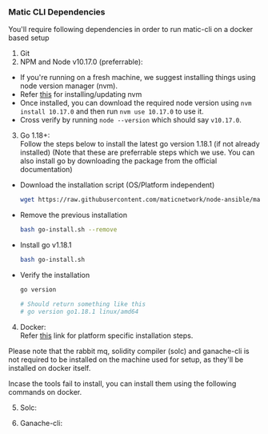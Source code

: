 ### Matic CLI Dependencies

You'll require following dependencies in order to run matic-cli on a docker based setup

1. Git
2. NPM and Node v10.17.0 (preferrable):</br>
  - If you're running on a fresh machine, we suggest installing things using node version manager (nvm).
  - Refer [this](https://github.com/nvm-sh/nvm#installing-and-updating) for installing/updating nvm
  - Once installed, you can download the required node version using `nvm install 10.17.0` and then run `nvm use 10.17.0` to use it.
  - Cross verify by running `node --version` which should say `v10.17.0`.
3. Go 1.18+:</br>
  Follow the steps below to install the latest go version 1.18.1 (if not already installed) (Note that these are preferrable steps which we use. You can also install go by downloading the package from the official documentation)
  - Download the installation script (OS/Platform independent)
    ```bash
    wget https://raw.githubusercontent.com/maticnetwork/node-ansible/master/go-install.sh
    ```
  - Remove the previous installation
    ```bash
    bash go-install.sh --remove
    ```
  - Install go v1.18.1
    ```bash
    bash go-install.sh
    ```
  - Verify the installation
    ```bash
    go version

    # Should return something like this
    # go version go1.18.1 linux/amd64
    ```
4. Docker:</br>
  Refer [this](https://docs.docker.com/get-docker/) link for platform specific installation steps.

Please note that the rabbit mq, solidity compiler (solc) and ganache-cli is not required to be installed on the machine used for setup, as they'll be installed on docker itself.

Incase the tools fail to install, you can install them using the following commands on docker.

5. Solc:</br>

6. Ganache-cli:</br>
